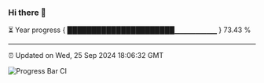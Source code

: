 ### Hi there 👋

⏳ Year progress { ██████████████████████▁▁▁▁▁▁▁▁ } 73.43 %

---

⏰ Updated on Wed, 25 Sep 2024 18:06:32 GMT

![Progress Bar CI](https://github.com/liununu/liununu/workflows/Progress%20Bar%20CI/badge.svg)
